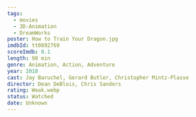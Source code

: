 ```yaml
---
tags:
  - movies
  - 3D-Animation
  - DreamWorks
poster: How to Train Your Dragon.jpg
imdbId: tt0892769
scoreImdb: 8.1
length: 98 min
genre: Animation, Action, Adventure
year: 2010
cast: Jay Baruchel, Gerard Butler, Christopher Mintz-Plasse
director: Dean DeBlois, Chris Sanders
rating: Weak.webp
status: Watched
date: Unknown
---
```

